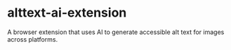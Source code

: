 # alttext-ai-extension
A browser extension that uses AI to generate accessible alt text for images across platforms.
